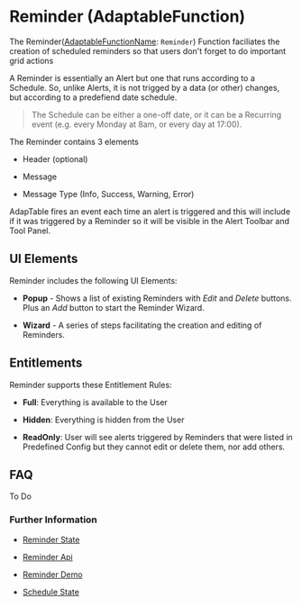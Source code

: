 # Reminder (AdaptableFunction)

The Reminder([AdaptableFunctionName](https://api.adaptabletools.com/modules/_src_predefinedconfig_common_types_.html#adaptablefunctionname): `Reminder`) Function faciliates the creation of scheduled reminders so that users don't forget to do important grid actions

A Reminder is essentially an Alert but one that runs according to a Schedule. So, unlike Alerts, it is not trigged by a data (or other) changes, but according to a predefiend date schedule.

> The Schedule can be either a one-off date, or it can be a Recurring event (e.g. every Monday at 8am, or every day at 17:00).

The Reminder contains 3 elements

- Header (optional)

- Message

- Message Type (Info, Success, Warning, Error)

AdapTable fires an event each time an alert is triggered and this will include if it was triggered by a Reminder so it will be visible in the Alert Toolbar and Tool Panel.

## UI Elements
Reminder includes the following UI Elements:

- **Popup** - Shows a list of existing Reminders with *Edit* and *Delete* buttons.  Plus an *Add* button to start the Reminder Wizard.

- **Wizard** - A series of steps facilitating the creation and editing of Reminders.

## Entitlements
Reminder supports these Entitlement Rules:

- **Full**: Everything is available to the User

- **Hidden**: Everything is hidden from the User

- **ReadOnly**: User will see alerts triggered by Reminders that were listed in Predefined Config but they cannot edit or delete them, nor add others.

## FAQ

To Do

### Further Information

- [Reminder State](https://api.adaptabletools.com/interfaces/_src_predefinedconfig_reminderstate_.reminderstate.html)

- [Reminder Api](https://api.adaptabletools.com/interfaces/_src_api_reminderapi_.reminderapi.html)

- [Reminder Demo](https://demo.adaptabletools.com/alertsmessages/aggridreminderdemo)
  
- [Schedule State](https://api.adaptabletools.com/interfaces/_src_predefinedconfig_schedulestate_.schedulestate.html)
